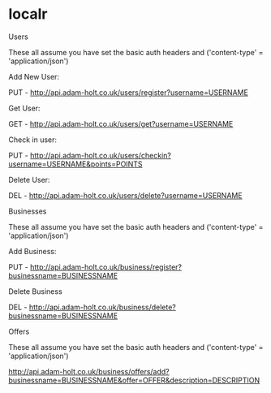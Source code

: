 # localr
Users

These all assume you have set the basic auth headers and ('content-type' = 'application/json')

Add New User:

PUT - http://api.adam-holt.co.uk/users/register?username=USERNAME

Get User:

GET - http://api.adam-holt.co.uk/users/get?username=USERNAME

Check in user:

PUT - http://api.adam-holt.co.uk/users/checkin?username=USERNAME&points=POINTS

Delete User:

DEL - http://api.adam-holt.co.uk/users/delete?username=USERNAME



Businesses

These all assume you have set the basic auth headers and ('content-type' = 'application/json')

Add Business:

PUT - http://api.adam-holt.co.uk/business/register?businessname=BUSINESSNAME

Delete Business

DEL - http://api.adam-holt.co.uk/business/delete?businessname=BUSINESSNAME


Offers

These all assume you have set the basic auth headers and ('content-type' = 'application/json')

http://api.adam-holt.co.uk/business/offers/add?businessname=BUSINESSNAME&offer=OFFER&description=DESCRIPTION


